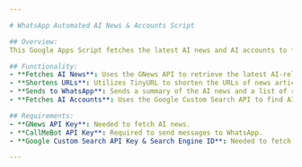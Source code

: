 ```yaml
---

# WhatsApp Automated AI News & Accounts Script

## Overview:
This Google Apps Script fetches the latest AI news and AI accounts to follow, shortens URLs, and sends the updates to a WhatsApp group using the CallMeBot API. It automates the process of keeping a WhatsApp group updated with the latest AI headlines and expert profiles.

## Functionality:
- **Fetches AI News**: Uses the GNews API to retrieve the latest AI-related articles.
- **Shortens URLs**: Utilizes TinyURL to shorten the URLs of news articles.
- **Sends to WhatsApp**: Sends a summary of the AI news and a list of recommended AI accounts to follow to a specified WhatsApp group.
- **Fetches AI Accounts**: Uses the Google Custom Search API to find AI experts and shares their profiles.

## Requirements:
- **GNews API Key**: Needed to fetch AI news.
- **CallMeBot API Key**: Required to send messages to WhatsApp.
- **Google Custom Search API Key & Search Engine ID**: Needed to fetch AI accounts to follow.

---
```

